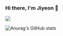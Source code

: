 ### Hi there, I'm Jiyeon 👋

<a href="https://www.notion.so/" target="_blank">
<img src="https://img.shields.io/badge/Notion-60AE54?style=for-the-badge&000000&logo=NOTION&logoColor=FFFFFF"/>
</a>

![Anurag's GitHub stats](https://github-readme-stats.vercel.app/api?username=wlduseom&show_icons=true&theme=panda)

<!--
**wlduseom/wlduseom** is a ✨ _special_ ✨ repository because its `README.md` (this file) appears on your GitHub profile.

Here are some ideas to get you started:

- 🔭 I’m currently working on ...
- 🌱 I’m currently learning ...
- 👯 I’m looking to collaborate on ...
- 🤔 I’m looking for help with ...
- 💬 Ask me about ...
- 📫 How to reach me: ...
- 😄 Pronouns: ...
- ⚡ Fun fact: ...
-->
